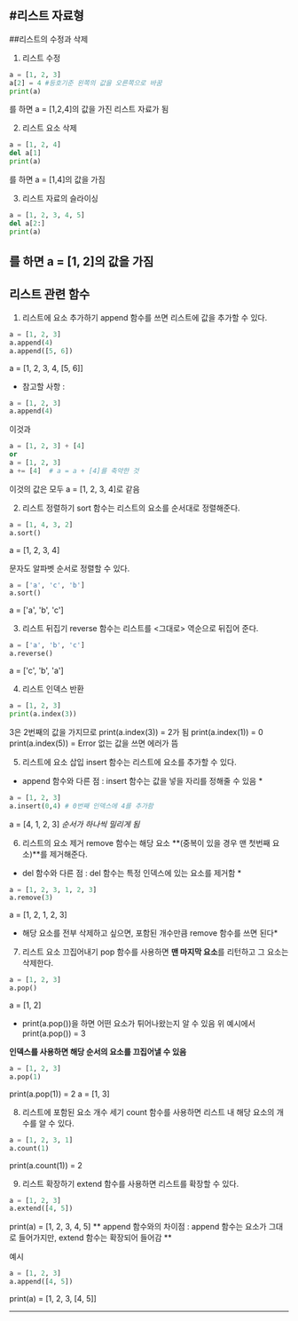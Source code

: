 #리스트 자료형
---
##리스트의 수정과 삭제

1. 리스트 수정
```python
a = [1, 2, 3]
a[2] = 4 #등호기준 왼쪽의 값을 오른쪽으로 바꿈
print(a)
```
를 하면 a = [1,2,4]의 값을 가진 리스트 자료가 됨

2. 리스트 요소 삭제
```python
a = [1, 2, 4]
del a[1]
print(a)
```
를 하면 a = [1,4]의 값을 가짐

3. 리스트 자료의 슬라이싱
```python
a = [1, 2, 3, 4, 5]
del a[2:]
print(a)
```
를 하면 a = [1, 2]의 값을 가짐
---
## 리스트 관련 함수

1. 리스트에 요소 추가하기
append 함수를 쓰면 리스트에 값을 추가할 수 있다.
```python
a = [1, 2, 3]
a.append(4)
a.append([5, 6])
```
a = [1, 2, 3, 4, [5, 6]]

* 참고할 사항 :
```python
a = [1, 2, 3]
a.append(4)
```
이것과
```python
a = [1, 2, 3] + [4] 
or 
a = [1, 2, 3]
a += [4]  # a = a + [4]를 축약한 것
```
이것의 값은 모두 a = [1, 2, 3, 4]로 같음


2. 리스트 정렬하기
sort 함수는 리스트의 요소를 순서대로 정렬해준다.
```python
a = [1, 4, 3, 2]
a.sort()
```
a = [1, 2, 3, 4]

문자도 알파벳 순서로 정렬할 수 있다.
```python
a = ['a', 'c', 'b']
a.sort()
```
a = ['a', 'b', 'c']

3. 리스트 뒤집기
reverse 함수는 리스트를 <그대로> 역순으로 뒤집어 준다.
```python
a = ['a', 'b', 'c']
a.reverse()
```
a = ['c', 'b', 'a']

4. 리스트 인덱스 반환
```python
a = [1, 2, 3]
print(a.index(3))
```
3은 2번째의 값을 가지므로 print(a.index(3)) = 2가 됨
print(a.index(1)) = 0
print(a.index(5)) = Error 없는 값을 쓰면 에러가 뜸

5. 리스트에 요소 삽입
insert 함수는 리스트에 요소를 추가할 수 있다.
* append 함수와 다른 점 : insert 함수는 값을 넣을 자리를 정해줄 수 있음 *
```python
a = [1, 2, 3]
a.insert(0,4) # 0번째 인덱스에 4를 추가함
```
a = [4, 1, 2, 3] *순서가 하나씩 밀리게 됨*

6. 리스트의 요소 제거
remove 함수는 해당 요소 **(중복이 있을 경우 맨 첫번째 요소)**를 제거해준다.
* del 함수와 다른 점 : del 함수는 특정 인덱스에 있는 요소를 제거함 *
```python
a = [1, 2, 3, 1, 2, 3]
a.remove(3)
```
a = [1, 2, 1, 2, 3] 
* 해당 요소를 전부 삭제하고 싶으면, 포함된 개수만큼 remove 함수를 쓰면 된다*

7. 리스트 요소 끄집어내기 
pop 함수를 사용하면 **맨 마지막 요소**를 리턴하고 그 요소는 삭제한다.
```python
a = [1, 2, 3]
a.pop()
```
a = [1, 2]
* print(a.pop())을 하면 어떤 요소가 튀어나왔는지 알 수 있음
    위 예시에서 print(a.pop()) = 3

**인덱스를 사용하면 해당 순서의 요소를 끄집어낼 수 있음**
```python
a = [1, 2, 3]
a.pop(1)
```
print(a.pop(1)) = 2
a = [1, 3]

8. 리스트에 포함된 요소 개수 세기
count 함수를 사용하면 리스트 내 해당 요소의 개수를 알 수 있다.
```python
a = [1, 2, 3, 1]
a.count(1)
```
print(a.count(1)) = 2

9. 리스트 확장하기
extend 함수를 사용하면 리스트를 확장할 수 있다.
```python
a = [1, 2, 3]
a.extend([4, 5])
```
print(a) = [1, 2, 3, 4, 5]
** append 함수와의 차이점 : append 함수는 요소가 그대로 들어가지만, extend 함수는 확장되어 들어감 **

예시
```python
a = [1, 2, 3]
a.append([4, 5])
```
print(a) = [1, 2, 3, [4, 5]]

---